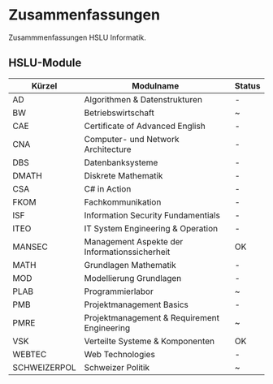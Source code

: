 # Zusammenfassungen

Zusammmenfassungen HSLU Informatik.

## HSLU-Module

| Kürzel       | Modulname                                      | Status  |
| ------------ | -----------------------------------------------|---------|
| AD           | Algorithmen & Datenstrukturen                  | -       |
| BW           | Betriebswirtschaft                             | ~       |
| CAE          | Certificate of Advanced English                | -       |
| CNA          | Computer- und Network Architecture             | -       |
| DBS          | Datenbanksysteme                               | -       |
| DMATH        | Diskrete Mathematik                            | -       |
| CSA          | C# in Action                                   | -       |
| FKOM         | Fachkommunikation                              | -       |
| ISF          | Information Security Fundamentials             | -       |
| ITEO         | IT System Engineering & Operation              | -       |
| MANSEC       | Management Aspekte der Informationssicherheit  | OK      |
| MATH         | Grundlagen Mathematik                          | -       |
| MOD          | Modellierung Grundlagen                        | -       |
| PLAB         | Programmierlabor                               | ~       |
| PMB          | Projektmanagement Basics                       | -       |
| PMRE         | Projektmanagement & Requirement Engineering    | ~       |
| VSK          | Verteilte Systeme & Komponenten                | OK      |
| WEBTEC       | Web Technologies                               | -       |
| SCHWEIZERPOL | Schweizer Politik                              | ~       |
